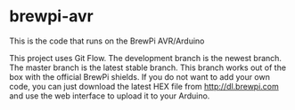 brewpi-avr
==========

This is the code that runs on the BrewPi AVR/Arduino

This project uses Git Flow. The development branch is the newest branch. The master branch is the latest stable branch. This branch works out of the box with the official BrewPi shields. If you do not want to add your own code, you can just download the latest HEX file from http://dl.brewpi.com and use the web interface to upload it to your Arduino.



